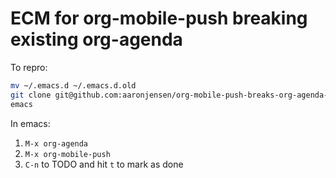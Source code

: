 # ECM for org-mobile-push breaking existing org-agenda

To repro:

```bash
mv ~/.emacs.d ~/.emacs.d.old
git clone git@github.com:aaronjensen/org-mobile-push-breaks-org-agenda-ecm.git ~/.emacs.d.old
emacs
```

In emacs:

1. `M-x org-agenda`
2. `M-x org-mobile-push`
3. `C-n` to TODO and hit `t` to mark as done
